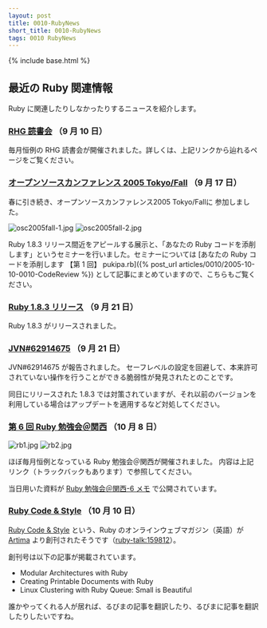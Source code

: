 ```yaml
---
layout: post
title: 0010-RubyNews
short_title: 0010-RubyNews
tags: 0010 RubyNews
---
```

{% include base.html %}


## 最近の Ruby 関連情報

Ruby に関連したりしなかったりするニュースを紹介します。

### [RHG 読書会](http://pub.cozmixng.org/~the-rwiki/rw-cgi.rb?cmd=view;name=RHG%C6%C9%BD%F1%B2%F1%3A%3A%C5%EC%B5%FE+Revolution%3A%3A%A4%D5%A4%C4%A4%A6%A4%CELinux%A5%D7%A5%ED%A5%B0%A5%E9%A5%DF%A5%F3%A5%B0) （9 月 10 日）

毎月恒例の RHG 読書会が開催されました。詳しくは、上記リンクから辿れるページをご覧ください。

### [オープンソースカンファレンス 2005 Tokyo/Fall](http://www.ospn.jp/osc2005-fall/) （9 月 17 日）

春に引き続き、オープンソースカンファレンス2005 Tokyo/Fallに
参加しました。

![osc2005fall-1.jpg]({{base}}{{site.baseurl}}/images/0010-RubyNews/osc2005fall-1.jpg)
![osc2005fall-2.jpg]({{base}}{{site.baseurl}}/images/0010-RubyNews/osc2005fall-2.jpg)

Ruby 1.8.3 リリース間近をアピールする展示と、「あなたの Ruby コードを添削します」というセミナーを行いました。セミナーについては [あなたの Ruby コードを添削します 【第 1 回】 pukipa.rb]({% post_url articles/0010/2005-10-10-0010-CodeReview %}) として記事にまとめていますので、こちらもご覧ください。

### [Ruby 1.8.3 リリース](http://www.ruby-lang.org/ja/20050921.html) （9 月 21 日）

Ruby 1.8.3 がリリースされました。

### [JVN#62914675](http://jvn.jp/jp/JVN%2362914675/index.html) （9 月 21 日）

JVN#62914675 が報告されました。
セーフレベルの設定を回避して、本来許可されていない操作を行うことができる脆弱性が発見されたとのことです。

同日にリリースされた 1.8.3 では対策されていますが、それ以前のバージョンを利用している場合はアップデートを適用するなど対処してください。

### [第 6 回 Ruby 勉強会＠関西](http://jp.rubyist.net/?KansaiWorkshop6) （10 月 8 日）

![rb1.jpg]({{base}}{{site.baseurl}}/images/0010-RubyNews/rb1.jpg)
![rb2.jpg]({{base}}{{site.baseurl}}/images/0010-RubyNews/rb2.jpg)

ほぼ毎月恒例となっている Ruby 勉強会＠関西が開催されました。
内容は上記リンク（トラックバックもあります）で参照してください。

当日用いた資料が [Ruby 勉強会＠関西-6 メモ](http://jp.rubyist.net/?KansaiWorkshop6Memo) で公開されています。 

### [Ruby Code &amp; Style](http://www.artima.com/rubycs/index.html) （10 月 10 日）

[Ruby Code &amp; Style](http://www.artima.com/rubycs/index.html) という、Ruby のオンラインウェブマガジン（英語）が [Artima](http://www.artima.com/index.jsp) より創刊されたそうです（[ruby-talk:159812](http://blade.nagaokaut.ac.jp/cgi-bin/scat.rb/ruby/ruby-talk/159812)）。

創刊号は以下の記事が掲載されています。

* Modular Architectures with Ruby
* Creating Printable Documents with Ruby
* Linux Clustering with Ruby Queue: Small is Beautiful


誰かやってくれる人が居れば、るびまの記事を翻訳したり、るびまに記事を翻訳したりしたいですね。


